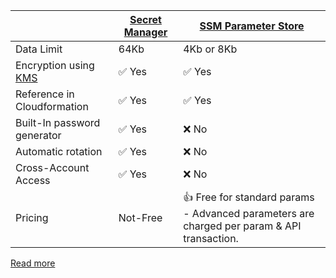 
|                                   | [Secret Manager](AWSSecretsManager.md) | [SSM Parameter Store](AWSSystemManager.md)                                                       |
|-----------------------------------|----------------------------------------|--------------------------------------------------------------------------------------------------|
| Data Limit                        | 64Kb                                   | 4Kb or 8Kb                                                                                       |
| Encryption using [KMS](AWSKMS.md) | :white_check_mark: Yes                 | :white_check_mark: Yes                                                                           |
| Reference in Cloudformation       | :white_check_mark: Yes                 | :white_check_mark: Yes                                                                           |
| Built-In password generator       | :white_check_mark: Yes                 | :x: No                                                                                           |
| Automatic rotation                | :white_check_mark: Yes                 | :x: No                                                                                           |
| Cross-Account Access              | :white_check_mark: Yes                 | :x: No                                                                                           |
| Pricing                           | Not-Free                               | :+1: Free for standard params<br/>- Advanced parameters are charged per param & API transaction. |

[Read more](https://tutorialsdojo.com/aws-secrets-manager-vs-systems-manager-parameter-store/)
